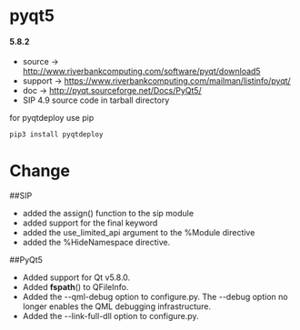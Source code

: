 pyqt5
=====

#### 5.8.2
* source  -> http://www.riverbankcomputing.com/software/pyqt/download5
* support -> https://www.riverbankcomputing.com/mailman/listinfo/pyqt/
* doc     -> http://pyqt.sourceforge.net/Docs/PyQt5/
* SIP 4.9 source code in tarball directory

for pyqtdeploy use pip

    pip3 install pyqtdeploy

Change
=====

##SIP

*    added the assign() function to the sip module
*    added support for the final keyword
*    added the use\_limited\_api argument to the %Module directive
*    added the %HideNamespace directive.

##PyQt5


*    Added support for Qt v5.8.0.
*    Added __fspath__() to QFileInfo.
*    Added the --qml-debug option to configure.py. The --debug option no longer enables the QML debugging infrastructure.
*    Added the --link-full-dll option to configure.py.


